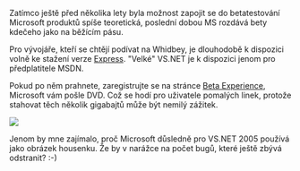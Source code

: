 <!-- dcterms:identifier = aspnetcz#34 -->
<!-- dcterms:title = Chcete Visual Studio 2005 Beta 2 bez stahování? -->
<!-- dcterms:abstract = V rámci programu Beta Experience si ho můžete nechat poslat na DVD -->
<!-- np9:categoryId = 1 -->
<!-- x4w:category = Programování -->
<!-- np9:authorId = 1 -->
<!-- np9:authorEmail = michal.valasek@altairis.cz -->
<!-- dcterms:creator = Michal Altair Valášek -->
<!-- dcterms:created = 2005-04-29T15:25:34.64+02:00 -->
<!-- dcterms:dateAccepted = 2005-04-29T15:25:34.64+02:00 -->

Zatímco ještě před několika lety byla možnost zapojit se do betatestování Microsoft produktů spíše teoretická, poslední dobou MS rozdává bety kdečeho jako na běžícím pásu.

Pro vývojáře, kteří se chtějí podívat na Whidbey, je dlouhodobě k dispozici volně ke stažení verze [Express](http://lab.msdn.microsoft.com/express/). "Velké" VS.NET je k dispozici jenom pro předplatitele MSDN.

Pokud po něm prahnete, zaregistrujte se na stránce [Beta Experience](http://www.microsoft.com/emea/msdn/betaexperience/cscz/), Microsoft vám pošle DVD. Což se hodí pro uživatele pomalých linek, protože stahovat těch několik gigabajtů může být nemilý zážitek.

[![](https://www.cdn.altairis.cz/Blog/2005/20050429-betaexperience.jpg)](http://www.microsoft.com/emea/msdn/betaexperience/cscz/)

Jenom by mne zajímalo, proč Microsoft důsledně pro VS.NET 2005 používá jako obrázek housenku. Že by v narážce na počet bugů, které ještě zbývá odstranit? :-)